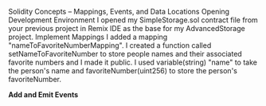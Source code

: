 Solidity Concepts – Mappings, Events, and Data Locations
Opening Development Environment
I opened my SimpleStorage.sol contract file from your previous project in Remix IDE as the base for my AdvancedStorage project.
 Implement Mappings
I added a mapping "nameToFavoriteNumberMapping". I created a function called setNameToFavoriteNumber to store people names and their associated favorite numbers and I made it public. I used variable(string) "name" to take the 
person's name and favoriteNumber(uint256) to store the person's favoriteNumber.

**Add and Emit Events**

